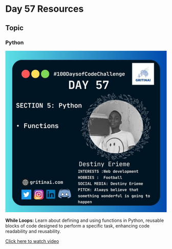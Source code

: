 # Day 57 Resources

## Topic

### Python

![100 days of code Day 57](https://github.com/GritinAI/100daysofcode2.0/blob/main/Images/Day57.jpg)

**While Loops:**
Learn about defining and using functions in Python, reusable blocks of code designed to perform a specific task, enhancing code readability and reusability.

[Click here to watch video](https://youtu.be/zvzjaqMBEso?si=K1kgeRzvvLg8ayVJ)


